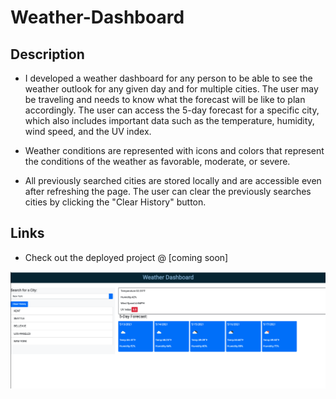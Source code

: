 # Weather-Dashboard

<h2>Description</h2>

*   I developed a weather dashboard for any person to be able to see the weather outlook for any given day and for multiple cities. The user may be traveling and needs to know what the forecast will be like to plan accordingly. The user can access the 5-day forecast for a specific city, which also includes important data such as the temperature, humidity, wind speed, and the UV index. 

* Weather conditions are represented with icons and colors that represent the conditions of the weather as favorable, moderate, or severe. 

* All previously searched cities are stored locally and are accessible even after refreshing the page. The user can clear the previously searches cities by clicking the "Clear History" button.

<h2>Links</h2>

* Check out the deployed project @ [coming soon]

![WeatherDashboardScreenshot](./assets/images/WeatherDashboard.png)